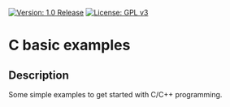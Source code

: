 [![Version: 1.0 Release](https://shields.io/badge/Level-%20Basic-green.svg)](https://github.com/smasgl/C-Grundlagen-Aufgaben)
[![License: GPL v3](https://shields.io/badge/License-GPL%20v3-blue.svg)](https://www.gnu.org/licenses/gpl-3.0)

# C basic examples

## Description

Some simple examples to get started with C/C++ programming.
